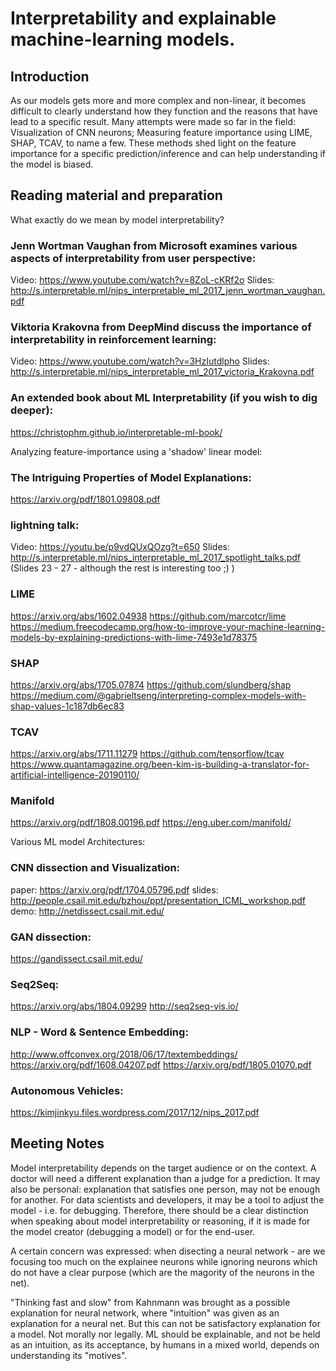 # Interpretability and explainable machine-learning models.

## Introduction
As our models gets more and more complex and non-linear, it becomes difficult to clearly understand how they function and the reasons that have lead to a specific result.
Many attempts were made so far in the field: Visualization of CNN neurons; Measuring feature importance using LIME, SHAP, TCAV, to name a few. These methods shed light on the feature importance for a specific prediction/inference and can help understanding if the model is biased.

## Reading material and preparation
What exactly do we mean by model interpretability?

### Jenn Wortman Vaughan from Microsoft examines various aspects of interpretability from user perspective:
Video: https://www.youtube.com/watch?v=8ZoL-cKRf2o
Slides: http://s.interpretable.ml/nips_interpretable_ml_2017_jenn_wortman_vaughan.pdf

### Viktoria Krakovna from DeepMind discuss the importance of interpretability in reinforcement learning:
Video: https://www.youtube.com/watch?v=3HzIutdlpho
Slides: http://s.interpretable.ml/nips_interpretable_ml_2017_victoria_Krakovna.pdf

### An extended book about ML Interpretability (if you wish to dig deeper):
https://christophm.github.io/interpretable-ml-book/

Analyzing feature-importance using a 'shadow' linear model:

### The Intriguing Properties of Model Explanations:
https://arxiv.org/pdf/1801.09808.pdf

### lightning talk:
Video: https://youtu.be/p9vdQUxQOzg?t=650
Slides: http://s.interpretable.ml/nips_interpretable_ml_2017_spotlight_talks.pdf
(Slides 23 - 27 - although the rest is interesting too ;) )

### LIME
https://arxiv.org/abs/1602.04938
https://github.com/marcotcr/lime
https://medium.freecodecamp.org/how-to-improve-your-machine-learning-models-by-explaining-predictions-with-lime-7493e1d78375

### SHAP
https://arxiv.org/abs/1705.07874
https://github.com/slundberg/shap
https://medium.com/@gabrieltseng/interpreting-complex-models-with-shap-values-1c187db6ec83

### TCAV
https://arxiv.org/abs/1711.11279
https://github.com/tensorflow/tcav
https://www.quantamagazine.org/been-kim-is-building-a-translator-for-artificial-intelligence-20190110/

### Manifold
https://arxiv.org/pdf/1808.00196.pdf
https://eng.uber.com/manifold/

Various ML model Architectures:

### CNN dissection and Visualization:
paper: https://arxiv.org/pdf/1704.05796.pdf
slides: http://people.csail.mit.edu/bzhou/ppt/presentation_ICML_workshop.pdf
demo: http://netdissect.csail.mit.edu/

### GAN dissection:
https://gandissect.csail.mit.edu/

### Seq2Seq:
https://arxiv.org/abs/1804.09299
http://seq2seq-vis.io/

### NLP - Word & Sentence Embedding:
http://www.offconvex.org/2018/06/17/textembeddings/
https://arxiv.org/pdf/1608.04207.pdf
https://arxiv.org/pdf/1805.01070.pdf

### Autonomous Vehicles:
https://kimjinkyu.files.wordpress.com/2017/12/nips_2017.pdf

## Meeting Notes
Model interpretability depends on the target audience or on the context. A doctor will need a different explanation than a judge for a prediction.
It may also be personal: explanation that satisfies one person, may not be enough for another.
For data scientists and developers, it may be a tool to adjust the model - i.e. for debugging.
Therefore, there should be a clear distinction when speaking about model interpretability or reasoning, if it is made for the model creator (debugging a model) or for the end-user.

A certain concern was expressed: when disecting a neural network - are we focusing too much on the explainee neurons while ignoring neurons which do not have a clear purpose (which are the magority of the neurons in the net).

"Thinking fast and slow" from Kahnmann was brought as a possible explanation for neural network, where "intuition" was given as an explanation for a neural net. But this can not be satisfactory explanation for a model. Not morally nor legally.
ML should be explainable, and not be held as an intuition, as its acceptance, by humans in a mixed world, depends on understanding its "motives".
